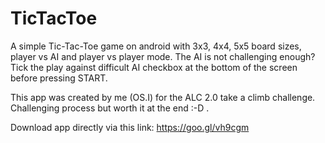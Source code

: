 # TicTacToe
A simple Tic-Tac-Toe game on android with 3x3, 4x4, 5x5 board sizes, player vs AI and player vs player mode.
The AI is not challenging enough? Tick the play against difficult AI checkbox at the bottom of the screen before pressing START.


This app was created by me (OS.I) for the ALC 2.0 take a climb challenge. Challenging process but worth it at the end :-D .

Download app directly via this link: https://goo.gl/vh9cgm

